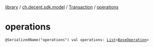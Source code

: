 [library](../../index.md) / [ch.decent.sdk.model](../index.md) / [Transaction](index.md) / [operations](./operations.md)

# operations

`@SerializedName("operations") val operations: `[`List`](https://kotlinlang.org/api/latest/jvm/stdlib/kotlin.collections/-list/index.html)`<`[`BaseOperation`](../../ch.decent.sdk.model.operation/-base-operation/index.md)`>`